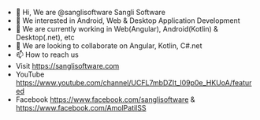 - 👋 Hi, We are @sanglisoftware Sangli Software
- 👀 We interested in Android, Web & Desktop Application Development
- 🌱 We are currently working in Web(Angular), Android(Kotlin) & Desktop(.net), etc
- 💞️ We are looking to collaborate on Angular, Kotlin, C#.net
- 📫 How to reach us 
- Visit https://sanglisoftware.com
- YouTube https://www.youtube.com/channel/UCFL7mbDZIt_l09p0e_HKUoA/featured
- Facebook https://www.facebook.com/sanglisoftware & https://www.facebook.com/AmolPatilSS

<!---
sanglisoftware/sanglisoftware is a ✨ special ✨ repository because its `README.md` (this file) appears on your GitHub profile.
You can click the Preview link to take a look at your changes.
--->
